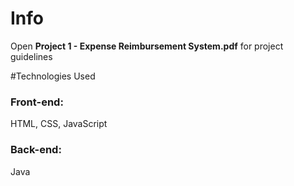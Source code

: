 # Info
Open **Project 1 - Expense Reimbursement System.pdf** for project guidelines

#Technologies Used
### Front-end: 
HTML, CSS, JavaScript
### Back-end:
Java
